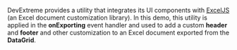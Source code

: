 DevExtreme provides a utility that integrates its UI components with [ExcelJS](https://github.com/exceljs/exceljs#exceljs) (an Excel document customization library). In this demo, this utility is applied in the **onExporting** event handler and used to add a custom **header** and **footer** and other customization to an Excel document exported from the **DataGrid**.